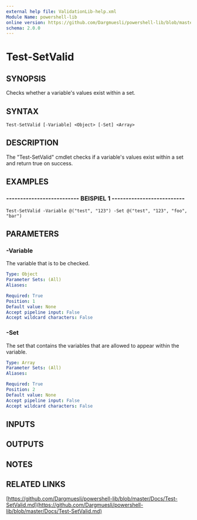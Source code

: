 ```yaml
---
external help file: ValidationLib-help.xml
Module Name: powershell-lib
online version: https://github.com/Dargmuesli/powershell-lib/blob/master/Docs/Test-SetValid.md
schema: 2.0.0
---
```


# Test-SetValid

## SYNOPSIS
Checks whether a variable's values exist within a set.

## SYNTAX

```
Test-SetValid [-Variable] <Object> [-Set] <Array>
```

## DESCRIPTION
The "Test-SetValid" cmdlet checks if a variable's values exist within a set and return true on success.

## EXAMPLES

### -------------------------- BEISPIEL 1 --------------------------
```
Test-SetValid -Variable @("test", "123") -Set @("test", "123", "foo", "bar")
```

## PARAMETERS

### -Variable
The variable that is to be checked.

```yaml
Type: Object
Parameter Sets: (All)
Aliases: 

Required: True
Position: 1
Default value: None
Accept pipeline input: False
Accept wildcard characters: False
```

### -Set
The set that contains the variables that are allowed to appear within the variable.

```yaml
Type: Array
Parameter Sets: (All)
Aliases: 

Required: True
Position: 2
Default value: None
Accept pipeline input: False
Accept wildcard characters: False
```

## INPUTS

## OUTPUTS

## NOTES

## RELATED LINKS

[https://github.com/Dargmuesli/powershell-lib/blob/master/Docs/Test-SetValid.md](https://github.com/Dargmuesli/powershell-lib/blob/master/Docs/Test-SetValid.md)


